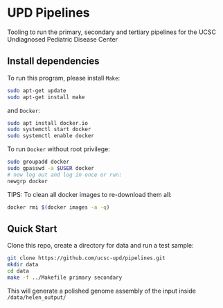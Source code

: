 # UPD Pipelines

Tooling to run the primary, secondary and tertiary pipelines for the UCSC Undiagnosed Pediatric Disease Center

## Install dependencies
To run this program, please install `Make`:
```bash
sudo apt-get update
sudo apt-get install make
```

and `Docker`:
```bash
sudo apt install docker.io
sudo systemctl start docker
sudo systemctl enable docker
```

To run `Docker` without root privilege:
```bash
sudo groupadd docker
sudo gpasswd -a $USER docker
# now log out and log in once or run:
newgrp docker
```

TIPS:
To clean all docker images to re-download  them all:
```bash
docker rmi $(docker images -a -q)
```

## Quick Start

Clone this repo, create a directory for data and run a test sample:

```bash
git clone https://github.com/ucsc-upd/pipelines.git
mkdir data
cd data
make -f ../Makefile primary secondary
```

This will generate a polished genome assembly of the input inside `/data/helen_output/` 
